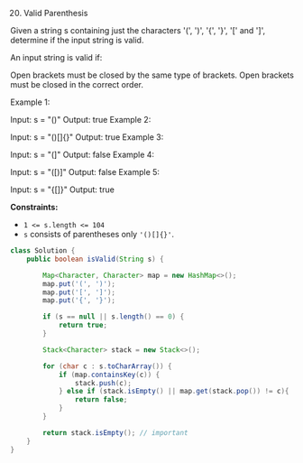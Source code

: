 20. Valid Parenthesis

Given a string s containing just the characters '(', ')', '{', '}', '[' and ']', determine if the input string is valid.

An input string is valid if:

Open brackets must be closed by the same type of brackets.
Open brackets must be closed in the correct order.


Example 1:

Input: s = "()"
Output: true
Example 2:

Input: s = "()[]{}"
Output: true
Example 3:

Input: s = "(]"
Output: false
Example 4:

Input: s = "([)]"
Output: false
Example 5:

Input: s = "{[]}"
Output: true

**Constraints:**

- `1 <= s.length <= 104`
- `s` consists of parentheses only `'()[]{}'`.

```java
class Solution {
    public boolean isValid(String s) {

        Map<Character, Character> map = new HashMap<>();
        map.put('(', ')');
        map.put('[', ']');
        map.put('{', '}');

        if (s == null || s.length() == 0) {
            return true;
        }

        Stack<Character> stack = new Stack<>();

        for (char c : s.toCharArray()) {
            if (map.containsKey(c)) {
                stack.push(c);
            } else if (stack.isEmpty() || map.get(stack.pop()) != c){
                return false;
            }
        }

        return stack.isEmpty(); // important
    }
}
```

